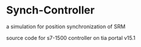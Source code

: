 # Synch-Controller
a simulation for position synchronization of SRM

source code for s7-1500 controller on tia portal v15.1
